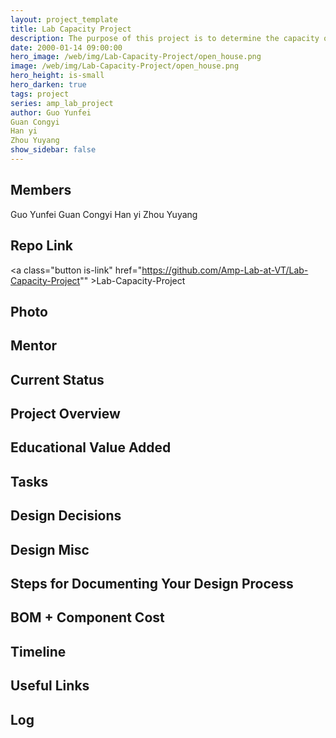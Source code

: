```yaml
---
layout: project_template
title: Lab Capacity Project
description: The purpose of this project is to determine the capacity of the labs in Virginia Tech. The method to determine the capacity is to measure the number of people in the lab. The result we want to achieve is 3 level: the lab is full, half full or empty. 
date: 2000-01-14 09:00:00
hero_image: /web/img/Lab-Capacity-Project/open_house.png
image: /web/img/Lab-Capacity-Project/open_house.png
hero_height: is-small
hero_darken: true
tags: project
series: amp_lab_project
author: Guo Yunfei
Guan Congyi
Han yi
Zhou Yuyang
show_sidebar: false
---
```




## Members
Guo Yunfei
Guan Congyi
Han yi
Zhou Yuyang

## Repo Link
<a class="button is-link" href="https://github.com/Amp-Lab-at-VT/Lab-Capacity-Project"" >Lab-Capacity-Project</a>

## Photo

## Mentor

## Current Status

## Project Overview


## Educational Value Added


## Tasks

## Design Decisions

## Design Misc

## Steps for Documenting Your Design Process

## BOM + Component Cost

## Timeline

## Useful Links

## Log
            
